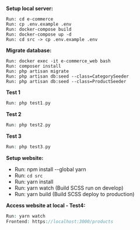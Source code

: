 
**Setup local server:**

```JS
Run: cd e-commerce
Run: cp .env.example .env
Run: docker-compose build
Run: docker-compose up -d
Run: cd src -> cp .env.example .env
```
**Migrate database:**
```JS
Run: docker exec -it e-commerce_web bash
Run: composer install
Run: php artisan migrate
Run: php artisan db:seed --class=CategorySeeder
Run: php artisan db:seed --class=ProductSeeder
```

**Test 1**
```PHP
Run: php test1.py
```

**Test 2**
```PHP
Run: php test2.py
```

**Test 3**
```PHP
Run: php test3.py
```

**Setup website:**
- Run: npm install --global yarn
- Run: ```cd src```
- Run: yarn install
- Run: yarn watch (Build SCSS run on develop)
- Run: yarn build (Build SCSS deploy to production)

**Access website at local - Test4:**

```PHP
Run: yarn watch
Frontend: https://localhost:3000/products
```
